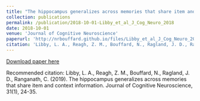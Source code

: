 ```yaml
---
title: "The hippocampus generalizes across memories that share item and context information"
collection: publications
permalink: /publication/2018-10-01-Libby_et_al_J_Cog_Neuro_2018
date: 2018-10-01
venue: 'Journal of Cognitive Neuroscience'
paperurl: 'http://nrbouffard.github.io/files/Libby_et_al_J_Cog_Neuro_2018.pdf'
citation: 'Libby, L. A., Reagh, Z. M., Bouffard, N., Ragland, J. D., Ranganath, C. (2019). The hippocampus generalizes across memories that share item and context information. Journal of Cognitive Neuroscience, 31(1), 24-35.'
---
```


<a href='http://nrbouffard.github.io/files/Libby_et_al_J_Cog_Neuro_2018.pdf'>Download paper here</a>

Recommended citation: Libby, L. A., Reagh, Z. M., Bouffard, N., Ragland, J. D., Ranganath, C. (2019). The hippocampus generalizes across memories that share item and context information. Journal of Cognitive Neuroscience, 31(1), 24-35.